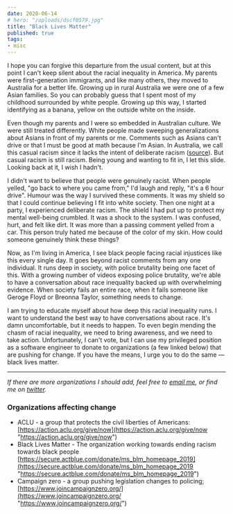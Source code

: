 ```yaml
---
date: 2020-06-14
# hero: "/uploads/dscf0579.jpg"
title: "Black Lives Matter"
published: true
tags:
- misc
---
```

I hope you can forgive this departure from the usual content, but at this point I can't keep silent about the racial inequality in America. My parents were first-generation immigrants, and like many others, they moved to Australia for a better life. Growing up in rural Australia we were one of a few Asian families. So you can probably guess that I spent most of my childhood surrounded by white people. Growing up this way, I started identifying as a banana, yellow on the outside white on the inside.

Even though my parents and I were so embedded in Australian culture. We were still treated differently. White people made sweeping generalizations about Asians in front of my parents or me. Comments such as Asians can't drive or that I must be good at math because I'm Asian. In Australia, we call this casual racism since it lacks the intent of deliberate racism ([source](https://itstopswithme.humanrights.gov.au/what-can-you-do/speak/casual-racism)). But casual racism is still racism. Being young and wanting to fit in, I let this slide. Looking back at it, I wish I hadn't.

I didn't want to believe that people were genuinely racist. When people yelled, "go back to where you came from," I'd laugh and reply, "it's a 6 hour drive". Humour was the way I survived these comments. It was my shield so that I could continue believing I fit into white society. Then one night at a party, I experienced deliberate racism. The shield I had put up to protect my mental well-being crumbled. It was a shock to the system. I was confused, hurt, and felt like dirt. It was more than a passing comment yelled from a car. This person truly hated me because of the color of my skin. How could someone genuinely think these things?

Now, as I'm living in America, I see black people facing racial injustices like this every single day. It goes beyond racist comments from any one individual. It runs deep in society, with police brutality being one facet of this. With a growing number of videos exposing police brutality, we're able to have a conversation about race inequality backed up with overwhelming evidence. When society fails an entire race, when it fails someone like Geroge Floyd or Breonna Taylor, something needs to change.

I am trying to educate myself about how deep this racial inequality runs. I want to understand the best way to have conversations about race. It's damn uncomfortable, but it needs to happen. To even begin mending the chasm of racial inequality, we need to bring awareness, and we need to take action. Unfortunately, I can't vote, but I can use my privileged position as a software engineer to donate to organizations (a few linked below) that are pushing for change. If you have the means, I urge you to do the same — black lives matter.

***

_If there are more organizations I should add, feel free to_ [_email me_](mailto:hello@jonathanyeong.com "Email Jonathan Yeong")_, or find me on_ [_twitter_](https://twitter.com/JonoYeong "Twitter Jonoyeong")_._

### Organizations affecting change

* ACLU - a group that protects the civil liberties of Americans: [https://action.aclu.org/give/now](https://action.aclu.org/give/now "https://action.aclu.org/give/now")
* Black Lives Matter - The organization working towards ending racism towards black people [https://secure.actblue.com/donate/ms_blm_homepage_2019](https://secure.actblue.com/donate/ms_blm_homepage_2019 "https://secure.actblue.com/donate/ms_blm_homepage_2019")
* Campaign zero - a group pushing legislation changes to policing; [https://www.joincampaignzero.org/](https://www.joincampaignzero.org/ "https://www.joincampaignzero.org/")